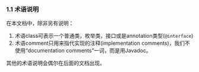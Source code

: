 ### 1.1 术语说明

在本文档中，除非另有说明：

1.  术语class可表示一个普通类，枚举类，接口或是annotation类型(`@interface`)
2.  术语comment只用来指代实现的注释(implementation comments)，我们不使用“documentation comments”一词，而是用Javadoc。

其他的术语说明会偶尔在后面的文档出现。
